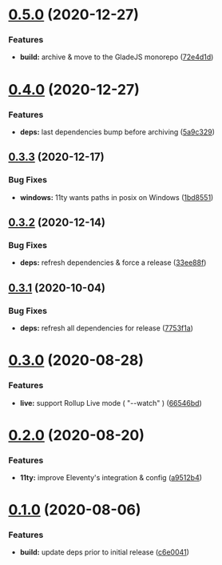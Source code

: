 # [0.5.0](https://github.com/gladejs/eleventy/compare/v0.4.0...v0.5.0) (2020-12-27)


### Features

* **build:** archive & move to the GladeJS monorepo ([72e4d1d](https://github.com/gladejs/eleventy/commit/72e4d1d4e60ba0608d714f14edd08a3789d51e82))

# [0.4.0](https://github.com/gladejs/eleventy/compare/v0.3.3...v0.4.0) (2020-12-27)


### Features

* **deps:** last dependencies bump before archiving ([5a9c329](https://github.com/gladejs/eleventy/commit/5a9c3297dbc066875d214ab35c48332d7ffe20a5))

## [0.3.3](https://github.com/gladejs/eleventy/compare/v0.3.2...v0.3.3) (2020-12-17)


### Bug Fixes

* **windows:** 11ty wants paths in posix on Windows ([1bd8551](https://github.com/gladejs/eleventy/commit/1bd85510034a29804f83faa92c8199f9235ca546))

## [0.3.2](https://github.com/gladejs/eleventy/compare/v0.3.1...v0.3.2) (2020-12-14)


### Bug Fixes

* **deps:** refresh dependencies & force a release ([33ee88f](https://github.com/gladejs/eleventy/commit/33ee88f0a1f98fec94373634de332bb14d8bc29e))

## [0.3.1](https://github.com/gladejs/eleventy/compare/v0.3.0...v0.3.1) (2020-10-04)


### Bug Fixes

* **deps:** refresh all dependencies for release ([7753f1a](https://github.com/gladejs/eleventy/commit/7753f1ae4681e83825d961dc4b731b8e9edfcca2))

# [0.3.0](https://github.com/gladejs/eleventy/compare/v0.2.0...v0.3.0) (2020-08-28)


### Features

* **live:** support Rollup Live mode ( "--watch" ) ([66546bd](https://github.com/gladejs/eleventy/commit/66546bdf12e17dd3bc14a0de635988781d59235e))

# [0.2.0](https://github.com/gladejs/eleventy/compare/v0.1.0...v0.2.0) (2020-08-20)


### Features

* **11ty:** improve Eleventy's integration & config ([a9512b4](https://github.com/gladejs/eleventy/commit/a9512b47d4093d755520111ee8af483c5d6e4729))

# [0.1.0](https://github.com/gladejs/eleventy/compare/v0.0.1...v0.1.0) (2020-08-06)


### Features

* **build:** update deps prior to initial release ([c6e0041](https://github.com/gladejs/eleventy/commit/c6e0041f407fc9391c4b0e3fd11c285f5c64059b))
